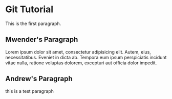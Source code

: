 # Git Tutorial

This is the first paragraph.

## Mwender's Paragraph

Lorem ipsum dolor sit amet, consectetur adipisicing elit. Autem, eius, necessitatibus. Eveniet in dicta ab. Tempora eum ipsum perspiciatis incidunt vitae nulla, ratione voluptas dolorem, excepturi aut officia dolor impedit.

## Andrew's Paragraph

this is a test paragraph

